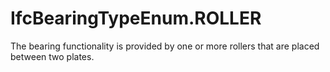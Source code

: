 IfcBearingTypeEnum.ROLLER
=========================
The bearing functionality is provided by one or more rollers that are placed
between two plates.


